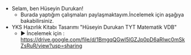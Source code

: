 - Selam, ben Hüseyin Durukan!
  -  Burada yaptığım çalışmaları paylaşmaktayım.İncelemek için aşağıya bakabilirsiniz.
- YKS Hazırlık Kitabı Tasarımı "Hüseyin Durukan TYT Matematik VDB" 
  - ▶ İncelemek için : https://drive.google.com/file/d/1BmgqQGwI5lGZJp0pD6aRlwc0mSkZsRuR/view?usp=sharing
